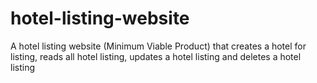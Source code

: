 # hotel-listing-website
A hotel listing website (Minimum Viable Product) that creates a hotel for listing, reads all hotel listing, updates a hotel listing and deletes a hotel listing
